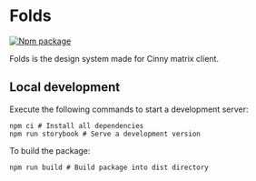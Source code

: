 # Folds

<a href="https://npmjs.com/package/folds">
        <img alt="Npm package" src="https://img.shields.io/npm/v/folds?label=folds&logo=npm&style=social"></a>

Folds is the design system made for Cinny matrix client.

## Local development

Execute the following commands to start a development server:

```
npm ci # Install all dependencies
npm run storybook # Serve a development version
```

To build the package:

```
npm run build # Build package into dist directory
```
